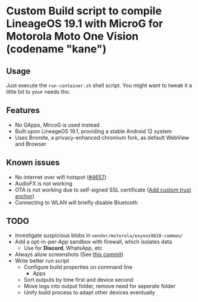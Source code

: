 # Custom Build script to compile LineageOS 19.1 with MicroG for Motorola Moto One Vision (codename "kane")

## Usage
Just execute the `run-container.sh` shell script. You might want to tweak it a little bit to your needs tho.

## Features
- No GApps, MircoG is used instead
- Built upon LineageOS 19.1, providing a stable Android 12 system
- Uses Bromite, a privacy-enhanced chromium fork, as default WebView and Browser

## Known issues
- No internet over wifi hotspot ([#4657](https://gitlab.com/LineageOS/issues/android/-/issues/4657))
- AudioFX is not working
- OTA is not working due to self-signed SSL certificate ([Add custom trust anchor](https://developer.android.com/training/articles/security-config#TrustingAdditionalCas))
- Connecting to WLAN will briefly disable Bluetooth

## TODO
- Investigate suspicious blobs in `vendor/motorola/exynos9610-common/`
- Add a opt-in-per-App sandbox with firewall, which isolates data
    - Use for **Discord**, WhatsApp, etc
- Always allow screenshots (See [this commit](https://github.com/VarunS2002/Xposed-Disable-FLAG_SECURE/blob/main/app/src/main/java/com/varuns2002/disable_flag_secure/DisableFlagSecure.kt))
- Write better run script
    - Configure build properties on command line
        - Apps
    - Sort outputs by time first and device second
    - Move logs into output folder, remove need for seperate folder
    - Unify build process to adapt other devices eventually
